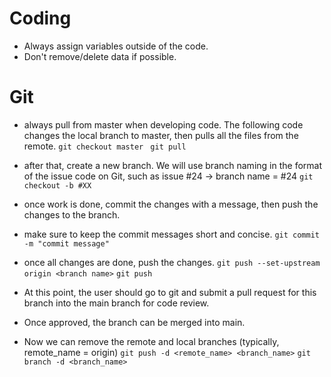 # Coding 

- Always assign variables outside of the code.
- Don't remove/delete data if possible.

# Git
- always pull from master when developing code. The following code changes the local branch to master, then pulls all the files from the remote.
`git checkout master`
` git pull`

- after that, create a new branch. We will use branch naming in the format of the issue code on Git, such as issue #24 -> branch name = #24
`git checkout -b #XX`

- once work is done, commit the changes with a message, then push the changes to the branch.
- make sure to keep the commit messages short and concise.
`git commit -m "commit message"`
 
- once all changes are done, push the changes.
`git push --set-upstream origin <branch name>`
`git push`

- At this point, the user should go to git and submit a pull request for this branch into the main branch for code review.
- Once approved, the branch can be merged into main. 
- Now we can remove the remote and local branches (typically, remote_name = origin)
`git push -d <remote_name> <branch_name>`
`git branch -d <branch_name>`


